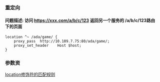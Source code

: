 ### 重定向



#### 问题描述: 访问 https://xxx.com/a/b/c/123 返回另一个服务的 /a/b/c/123路由下的页面

```nginx
location ^~ /ada/game/ {
    proxy_pass	http://10.109.7.75:80/ada/game/;
    proxy_set_header	Host $host;
}
```

### 参数资

[location修饰符的匹配规则](https://developer.aliyun.com/article/753379)

